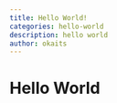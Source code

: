 ```yaml
---
title: Hello World!
categories: hello-world
description: hello world
author: okaits
---
```

# Hello World
